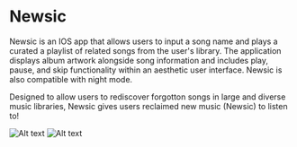 # Newsic
Newsic is an IOS app that allows users to input a song name and plays a curated a playlist of related songs from the user's library. The application displays album artwork alongside song information and includes play, pause, and skip functionality within an aesthetic user interface. Newsic is also compatible with night mode.


Designed to allow users to rediscover forgotton songs in large and diverse music libraries, Newsic gives users reclaimed new music (Newsic) to listen to!

![Alt text](Screenshots/lightMode2.png?raw=true "Light Mode")
![Alt text](Screenshots/darkMode1.png?raw=true "Dark Mode")
